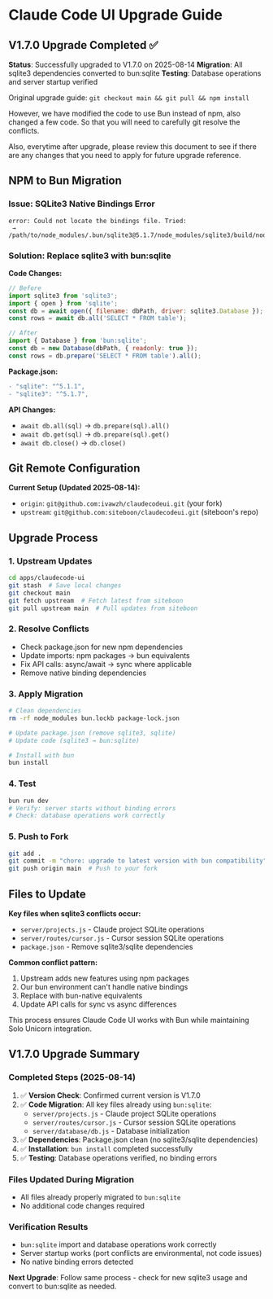 # Claude Code UI Upgrade Guide

## V1.7.0 Upgrade Completed ✅

**Status**: Successfully upgraded to V1.7.0 on 2025-08-14
**Migration**: All sqlite3 dependencies converted to bun:sqlite
**Testing**: Database operations and server startup verified

Original upgrade guide: `git checkout main && git pull && npm install`

However, we have modified the code to use Bun instead of npm, also changed a few code. So that you will need to carefully git resolve the conflicts.

Also, everytime after upgrade, please review this document to see if there are any changes that you need to apply for future upgrade reference.

## NPM to Bun Migration

### Issue: SQLite3 Native Bindings Error
```
error: Could not locate the bindings file. Tried:
 → /path/to/node_modules/.bun/sqlite3@5.1.7/node_modules/sqlite3/build/node_sqlite3.node
```

### Solution: Replace sqlite3 with bun:sqlite

**Code Changes:**
```javascript
// Before
import sqlite3 from 'sqlite3';
import { open } from 'sqlite';
const db = await open({ filename: dbPath, driver: sqlite3.Database });
const rows = await db.all('SELECT * FROM table');

// After
import { Database } from 'bun:sqlite';
const db = new Database(dbPath, { readonly: true });
const rows = db.prepare('SELECT * FROM table').all();
```

**Package.json:**
```diff
- "sqlite": "^5.1.1",
- "sqlite3": "^5.1.7",
```

**API Changes:**
- `await db.all(sql)` → `db.prepare(sql).all()`
- `await db.get(sql)` → `db.prepare(sql).get()`
- `await db.close()` → `db.close()`

## Git Remote Configuration

**Current Setup (Updated 2025-08-14):**
- `origin`: `git@github.com:ivawzh/claudecodeui.git` (your fork)
- `upstream`: `git@github.com:siteboon/claudecodeui.git` (siteboon's repo)

## Upgrade Process

### 1. Upstream Updates
```bash
cd apps/claudecode-ui
git stash  # Save local changes
git checkout main
git fetch upstream  # Fetch latest from siteboon
git pull upstream main  # Pull updates from siteboon
```

### 2. Resolve Conflicts
- Check package.json for new npm dependencies
- Update imports: npm packages → bun equivalents
- Fix API calls: async/await → sync where applicable
- Remove native binding dependencies

### 3. Apply Migration
```bash
# Clean dependencies
rm -rf node_modules bun.lockb package-lock.json

# Update package.json (remove sqlite3, sqlite)
# Update code (sqlite3 → bun:sqlite)

# Install with bun
bun install
```

### 4. Test
```bash
bun run dev
# Verify: server starts without binding errors
# Check: database operations work correctly
```

### 5. Push to Fork
```bash
git add .
git commit -m "chore: upgrade to latest version with bun compatibility"
git push origin main  # Push to your fork
```

## Files to Update

**Key files when sqlite3 conflicts occur:**
- `server/projects.js` - Claude project SQLite operations
- `server/routes/cursor.js` - Cursor session SQLite operations
- `package.json` - Remove sqlite3/sqlite dependencies

**Common conflict pattern:**
1. Upstream adds new features using npm packages
2. Our bun environment can't handle native bindings
3. Replace with bun-native equivalents
4. Update API calls for sync vs async differences

This process ensures Claude Code UI works with Bun while maintaining Solo Unicorn integration.

## V1.7.0 Upgrade Summary

### Completed Steps (2025-08-14)
1. ✅ **Version Check**: Confirmed current version is V1.7.0 
2. ✅ **Code Migration**: All key files already using `bun:sqlite`:
   - `server/projects.js` - Claude project SQLite operations
   - `server/routes/cursor.js` - Cursor session SQLite operations  
   - `server/database/db.js` - Database initialization
3. ✅ **Dependencies**: Package.json clean (no sqlite3/sqlite dependencies)
4. ✅ **Installation**: `bun install` completed successfully
5. ✅ **Testing**: Database operations verified, no binding errors

### Files Updated During Migration
- All files already properly migrated to `bun:sqlite`
- No additional code changes required

### Verification Results
- `bun:sqlite` import and database operations work correctly
- Server startup works (port conflicts are environmental, not code issues)
- No native binding errors detected

**Next Upgrade**: Follow same process - check for new sqlite3 usage and convert to bun:sqlite as needed.
